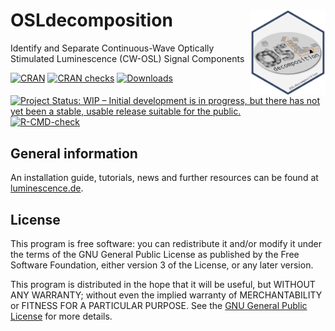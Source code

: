 
<!-- README.md was auto-generated by README.Rmd. Please DO NOT edit by hand!-->

# OSLdecomposition <img width=120px src="man/figures/OSLdecomposition_logo.png" align="right" />

Identify and Separate Continuous-Wave Optically Stimulated Luminescence
(CW-OSL) Signal Components

[![CRAN](https://www.r-pkg.org/badges/version/OSLdecomposition)](https://cran.r-project.org/package=OSLdecomposition)
[![CRAN
checks](https://cranchecks.info/badges/worst/OSLdecomposition)](https://cran.r-project.org/web/checks/check_results_OSLdecomposition.html)
[![Downloads](https://cranlogs.r-pkg.org/badges/grand-total/Luminescence)](https://www.r-pkg.org/pkg/OSLdecomposition)

[![Project Status: WIP – Initial development is in progress, but there
has not yet been a stable, usable release suitable for the
public.](https://www.repostatus.org/badges/latest/wip.svg)](https://www.repostatus.org/#wip)
[![R-CMD-check](https://github.com/DirkMittelstrass/OSLdecomposition/workflows/GitHub%20Actions%20CI/badge.svg)](https://github.com/DirkMittelstrass/OSLdecomposition/actions)

## General information

An installation guide, tutorials, news and further resources can be
found at [luminescence.de](https://luminescence.de/index.html).

## License

This program is free software: you can redistribute it and/or modify it
under the terms of the GNU General Public License as published by the
Free Software Foundation, either version 3 of the License, or any later
version.

This program is distributed in the hope that it will be useful, but
WITHOUT ANY WARRANTY; without even the implied warranty of
MERCHANTABILITY or FITNESS FOR A PARTICULAR PURPOSE. See the [GNU
General Public
License](https://github.com/DirkMittelstrass/OSLdecomposition/blob/master/LICENSE)
for more details.
